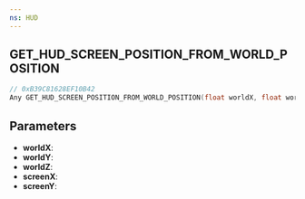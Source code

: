 ```yaml
---
ns: HUD
---
```

## GET_HUD_SCREEN_POSITION_FROM_WORLD_POSITION

```c
// 0xB39C81628EF10B42
Any GET_HUD_SCREEN_POSITION_FROM_WORLD_POSITION(float worldX, float worldY, float worldZ, float* screenX, float* screenY);
```

## Parameters
* **worldX**:
* **worldY**:
* **worldZ**:
* **screenX**:
* **screenY**:
